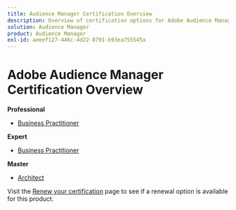 ```yaml
---
title: Audience Manager Certification Overview
description: Overview of certification options for Adobe Audience Manager
solution: Audience Manager
product: Audience Manager
exl-id: aeeef127-446c-4d22-8791-b93ea755545a
---
```

# Adobe Audience Manager Certification Overview

**Professional**

* [Business Practitioner](/help/certifications/aam/aam-p-business.md) <!--AD0-E458-->

**Expert**

* [Business Practitioner](/help/certifications/aam/aam-e-business.md) <!--AD0-E457-->

**Master**

* [Architect](/help/certifications/aam/aam-m-architect.md) <!--AD0-E454-->

Visit the [Renew your certification](/help/certifications/renew.md) page to see if a renewal option is available for this product.
